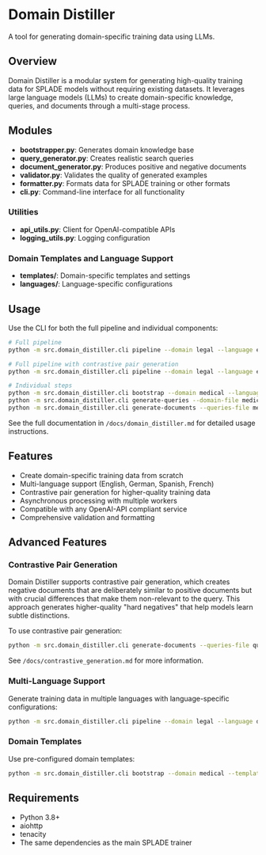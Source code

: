 # Domain Distiller

A tool for generating domain-specific training data using LLMs.

## Overview

Domain Distiller is a modular system for generating high-quality training data for SPLADE models without requiring existing datasets. It leverages large language models (LLMs) to create domain-specific knowledge, queries, and documents through a multi-stage process.

## Modules

- **bootstrapper.py**: Generates domain knowledge base
- **query_generator.py**: Creates realistic search queries
- **document_generator.py**: Produces positive and negative documents
- **validator.py**: Validates the quality of generated examples
- **formatter.py**: Formats data for SPLADE training or other formats
- **cli.py**: Command-line interface for all functionality

### Utilities
- **api_utils.py**: Client for OpenAI-compatible APIs
- **logging_utils.py**: Logging configuration

### Domain Templates and Language Support
- **templates/**: Domain-specific templates and settings
- **languages/**: Language-specific configurations

## Usage

Use the CLI for both the full pipeline and individual components:

```bash
# Full pipeline
python -m src.domain_distiller.cli pipeline --domain legal --language en --queries 100

# Full pipeline with contrastive pair generation
python -m src.domain_distiller.cli pipeline --domain legal --language en --queries 100 --contrastive

# Individual steps
python -m src.domain_distiller.cli bootstrap --domain medical --language de
python -m src.domain_distiller.cli generate-queries --domain-file medical_de_domain.json
python -m src.domain_distiller.cli generate-documents --queries-file medical_de_queries.json --contrastive
```

See the full documentation in `/docs/domain_distiller.md` for detailed usage instructions.

## Features

- Create domain-specific training data from scratch
- Multi-language support (English, German, Spanish, French)
- Contrastive pair generation for higher-quality training data
- Asynchronous processing with multiple workers
- Compatible with any OpenAI-API compliant service
- Comprehensive validation and formatting

## Advanced Features

### Contrastive Pair Generation

Domain Distiller supports contrastive pair generation, which creates negative documents that are deliberately similar to positive documents but with crucial differences that make them non-relevant to the query. This approach generates higher-quality "hard negatives" that help models learn subtle distinctions.

To use contrastive pair generation:

```bash
python -m src.domain_distiller.cli generate-documents --queries-file queries.json --contrastive
```

See `/docs/contrastive_generation.md` for more information.

### Multi-Language Support

Generate training data in multiple languages with language-specific configurations:

```bash
python -m src.domain_distiller.cli pipeline --domain legal --language de
```

### Domain Templates

Use pre-configured domain templates:

```bash
python -m src.domain_distiller.cli bootstrap --domain medical --template medical
```

## Requirements

- Python 3.8+
- aiohttp
- tenacity
- The same dependencies as the main SPLADE trainer

